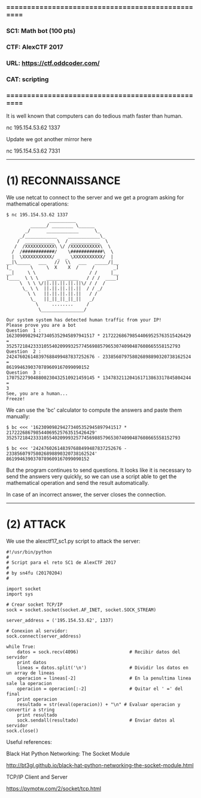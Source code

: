 ### =================================================
### SC1: Math bot (100 pts)
### CTF: AlexCTF 2017
### URL: https://ctf.oddcoder.com/
### CAT: scripting
### =================================================

It is well known that computers can do tedious math faster than human.

nc 195.154.53.62 1337

Update
we got another mirror here

nc 195.154.53.62 7331

---------------------------------------------
# (1) RECONNAISSANCE

We use netcat to connect to the server and we get a program asking for mathematical operations:

```
$ nc 195.154.53.62 1337
                __________
         ______/ ________ \______
       _/      ____________      \_
     _/____________    ____________\_
    /  ___________ \  / ___________  \
   /  /XXXXXXXXXXX\ \/ /XXXXXXXXXXX\  \
  /  /############/    \############\  \
  |  \XXXXXXXXXXX/ _  _ \XXXXXXXXXXX/  |
__|\_____   ___   //  \\   ___   _____/|__
[_       \     \  X    X  /     /       _]
__|     \ \                    / /     |__
[____  \ \ \   ____________   / / /  ____]
     \  \ \ \/||.||.||.||.||\/ / /  /
      \_ \ \  ||.||.||.||.||  / / _/
        \ \   ||.||.||.||.||   / /
         \_   ||_||_||_||_||   _/
           \     ........     /
            \________________/

Our system system has detected human traffic from your IP!
Please prove you are a bot
Question  1 :
162309098294273405352945897941517 * 217222686798544069525763515426429 =
35257218423331055402099932577456988579653074090487608665558152793
Question  2 :
242476026148397688499487837252676 - 233856079758026898890320738162524 =
8619946390370789609167099090152
Question  3 :
170752279048800230432510921459145 * 134783211204161713863317845804244 =
3
See, you are a human...
Freeze!
```

We can use the 'bc' calculator to compute the answers and paste them manually:

```
$ bc <<< '162309098294273405352945897941517 * 217222686798544069525763515426429'
35257218423331055402099932577456988579653074090487608665558152793

$ bc <<< '242476026148397688499487837252676 - 233856079758026898890320738162524'
8619946390370789609167099090152
```

But the program continues to send questions. It looks like it is necessary to send the answers very quickly, so we can use a script able to get the mathematical operation and send the result automatically.

In case of an incorrect answer, the server closes the connection.

---------------------------------------------
# (2) ATTACK

We use the alexctf17_sc1.py script to attack the server:

```
#!/usr/bin/python
#
# Script para el reto SC1 de AlexCTF 2017
# 
# by sn4fu (20170204)
#

import socket
import sys

# Crear socket TCP/IP 
sock = socket.socket(socket.AF_INET, socket.SOCK_STREAM)

server_address = ('195.154.53.62', 1337)

# Conexion al servidor:
sock.connect(server_address)

while True:
    datos = sock.recv(4096)		              # Recibir datos del servidor
    print datos
    lineas = datos.split('\n')		          # Dividir los datos en un array de lineas
    operacion = lineas[-2]		              # En la penultima linea sale la operacion
    operacion = operacion[:-2]		          # Quitar el ' =' del final
    print operacion 
    resultado = str(eval(operacion)) + "\n"	# Evaluar operacion y convertir a string
    print resultado
    sock.sendall(resultado)		              # Enviar datos al servidor
sock.close()
```

Useful references:

Black Hat Python Networking: The Socket Module

http://bt3gl.github.io/black-hat-python-networking-the-socket-module.html

TCP/IP Client and Server

https://pymotw.com/2/socket/tcp.html






